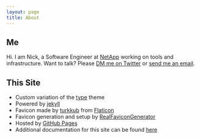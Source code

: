 ```yaml
---
layout: page
title: About
---
```


## Me

Hi. I am Nick, a Software Engineer at [NetApp](https://netapp.com) working on tools and infrastructure.
Want to talk? Please [DM me on Twitter](https://twitter.com/nickgeracehacks) or [send me an email](mailto:nickgerace@hey.com).

## This Site

- Custom variation of the [type](https://github.com/rohanchandra/type-theme) theme
- Powered by [jekyll](https://github.com/jekyll/jekyll)
- Favicon made by [turkkub](https://www.flaticon.com/authors/turkkub) from [Flaticon](https://www.flaticon.com/)
- Favicon generation and setup by [RealFaviconGenerator](https://realfavicongenerator.net)
- Hosted by [GitHub Pages](https://pages.github.com/)
- Additional documentation for this site can be found [here](https://bit.ly/IqT6zt)
